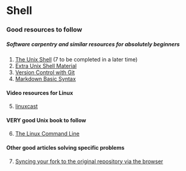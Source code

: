 # Shell

### Good resources to follow
##### Software carpentry and similar resources for absolutely beginners
1. [The Unix Shell](https://swcarpentry.github.io/shell-novice/) (7 to be completed in a later time)
2. [Extra Unix Shell Material](http://swcarpentry.github.io/shell-extras/)
3. [Version Control with Git](https://swcarpentry.github.io/git-novice/)
4. [Markdown Basic Syntax](https://www.markdownguide.org/basic-syntax/)
#### Video resources for Linux
5. [linuxcast](https://www.youtube.com/playlist?list=PLrrWFMyom0IocKsc1ukKFxOljEg7IT_W3)
#### VERY good Unix book to follow
6. [The Linux Command Line](http://billie66.github.io/TLCL/book/index.html)
#### Other good articles solving specific problems
7. [Syncing your fork to the original repository via the browser](https://github.com/KirstieJane/STEMMRoleModels/wiki/Syncing-your-fork-to-the-original-repository-via-the-browser)

###
